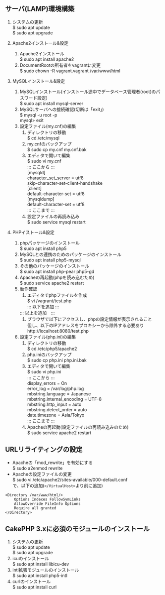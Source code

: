 ## サーバ(LAMP)環境構築

1. システムの更新  
$ sudo apt update  
$ sudo apt upgrade

1. Apache2インストール&設定  
	1. Apache2インストール  
	$ sudo apt install apache2  
	1. DocumentRootの所有者をvagrantに変更  
	$ sudo chown -R vagrant.vagrant /var/www/html  

1. MySQLインストール&設定  
	1. MySQLインストール(インストール途中でデータベース管理者(root)のパスワード設定)  
	$ sudo apt install mysql-server  
	1. MySQLサーバへの接続確認(切断は「exit」)  
	$ mysql -u root -p  
	mysql> exit  
	1. 設定ファイル(my.cnf)の編集  
		1. ディレクトリの移動  
		$ cd /etc/mysql  
		1. my.cnfのバックアップ  
		$ sudo cp my.cnf my.cnf.bak  
		1. エディタで開いて編集  
		$ sudo vi my.cnf  
		::: ここから :::  
		[mysqld]  
		character_set_server = utf8  
		skip-character-set-client-handshake  
		[client]  
		default-character-set = utf8  
		[mysqldump]  
		default-character-set = utf8  
		::: ここまで :::  
		1. 設定ファイルの再読み込み  
		$ sudo service mysql restart

1. PHPイストール&設定
	1. phpパッケージのインストール  
	$ sudo apt install php5  
	1. MySQLとの連携のためのパッケージのインストール  
	$ sudo apt install php5-mysql  
	1. その他のパッケージのインストール  
	$ sudo apt install php-pear php5-gd  
	1. Apacheの再起動(phpを読み込むため)  
	$ sudo service apache2 restart  
	1. 動作確認  
		1. エディタでphpファイルを作成  
		$ vi /vagrant/test.php  
		::: 以下を追加 :::  
		<?php  
			phpinfo(); // phpの設定情報表示  
		?>  
		::: 以上を追加　:::  
		1. ブラウザで以下にアクセスし、phpの設定情報が表示されること  
		但し、以下のIPアドレスをプロキシーから除外する必要あり  
		http://localhost:8080/test.php  
	1. 設定ファイル(php.ini)の編集
		1. ディレクトリの移動  
		$ cd /etc/php5/apache2  
		1. php.iniのバックアップ  
		$ sudo cp php.ini php.ini.bak  
		1. エディタで開いて編集  
		$ sudo vi php.ini  
		::: ここから :::  
		display_errors = On  
		error_log = /var/log/php.log  
		mbstring.language = Japanese  
		mbstring.internal_encoding = UTF-8  
		mbstring.http_input = auto  
		mbstring.detect_order = auto  
		date.timezone = Asia/Tokyo  
		::: ここまで :::  
		1. Apacheの再起動(設定ファイルの再読み込みのため)  
		$ sudo service apache2 restart  

## URLリライティングの設定

- Apacheの「mod_rewrite」を有効にする  
$ sudo a2enmod rewrite
- Apacheの設定ファイルの変更  
$ sudo vi /etc/apache2/sites-available/000-default.conf  
で、以下の追加(```</VirtualHost>```より前に追加)

```
<Directory /var/www/html/>
	Options Indexes FollowSymLinks
	AllowOverride FileInfo Options
	Require all granted
</Directory>
```

## CakePHP 3.xに必須のモジュールのインストール

1. システムの更新  
$ sudo apt update  
$ sudo apt upgrade
1. icuのインストール  
$ sudo apt install libicu-dev
1. intl拡張モジュールのインストール  
$ sudo apt install php5-intl
1. curlのインストール  
$ sudo apt install curl
